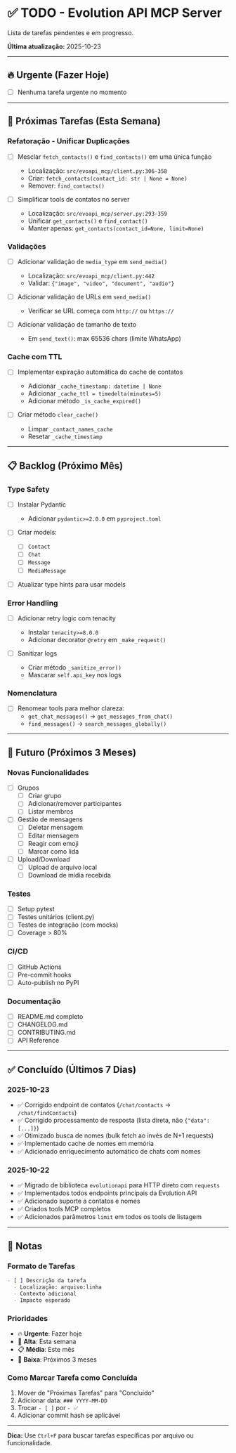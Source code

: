 # ✅ TODO - Evolution API MCP Server

Lista de tarefas pendentes e em progresso.

**Última atualização:** 2025-10-23

---

## 🔥 Urgente (Fazer Hoje)

- [ ] Nenhuma tarefa urgente no momento

---

## 🎯 Próximas Tarefas (Esta Semana)

### Refatoração - Unificar Duplicações

- [ ] Mesclar `fetch_contacts()` e `find_contacts()` em uma única função
  - Localização: `src/evoapi_mcp/client.py:306-358`
  - Criar: `fetch_contacts(contact_id: str | None = None)`
  - Remover: `find_contacts()`

- [ ] Simplificar tools de contatos no server
  - Localização: `src/evoapi_mcp/server.py:293-359`
  - Unificar `get_contacts()` e `find_contact()`
  - Manter apenas: `get_contacts(contact_id=None, limit=None)`

### Validações

- [ ] Adicionar validação de `media_type` em `send_media()`
  - Localização: `src/evoapi_mcp/client.py:442`
  - Validar: `{"image", "video", "document", "audio"}`

- [ ] Adicionar validação de URLs em `send_media()`
  - Verificar se URL começa com `http://` ou `https://`

- [ ] Adicionar validação de tamanho de texto
  - Em `send_text()`: max 65536 chars (limite WhatsApp)

### Cache com TTL

- [ ] Implementar expiração automática do cache de contatos
  - Adicionar `_cache_timestamp: datetime | None`
  - Adicionar `_cache_ttl = timedelta(minutes=5)`
  - Adicionar método `_is_cache_expired()`

- [ ] Criar método `clear_cache()`
  - Limpar `_contact_names_cache`
  - Resetar `_cache_timestamp`

---

## 📋 Backlog (Próximo Mês)

### Type Safety

- [ ] Instalar Pydantic
  - Adicionar `pydantic>=2.0.0` em `pyproject.toml`

- [ ] Criar models:
  - [ ] `Contact`
  - [ ] `Chat`
  - [ ] `Message`
  - [ ] `MediaMessage`

- [ ] Atualizar type hints para usar models

### Error Handling

- [ ] Adicionar retry logic com tenacity
  - Instalar `tenacity>=8.0.0`
  - Adicionar decorator `@retry` em `_make_request()`

- [ ] Sanitizar logs
  - Criar método `_sanitize_error()`
  - Mascarar `self.api_key` nos logs

### Nomenclatura

- [ ] Renomear tools para melhor clareza:
  - `get_chat_messages()` → `get_messages_from_chat()`
  - `find_messages()` → `search_messages_globally()`

---

## 🚀 Futuro (Próximos 3 Meses)

### Novas Funcionalidades

- [ ] Grupos
  - [ ] Criar grupo
  - [ ] Adicionar/remover participantes
  - [ ] Listar membros

- [ ] Gestão de mensagens
  - [ ] Deletar mensagem
  - [ ] Editar mensagem
  - [ ] Reagir com emoji
  - [ ] Marcar como lida

- [ ] Upload/Download
  - [ ] Upload de arquivo local
  - [ ] Download de mídia recebida

### Testes

- [ ] Setup pytest
- [ ] Testes unitários (client.py)
- [ ] Testes de integração (com mocks)
- [ ] Coverage > 80%

### CI/CD

- [ ] GitHub Actions
- [ ] Pre-commit hooks
- [ ] Auto-publish no PyPI

### Documentação

- [ ] README.md completo
- [ ] CHANGELOG.md
- [ ] CONTRIBUTING.md
- [ ] API Reference

---

## ✅ Concluído (Últimos 7 Dias)

### 2025-10-23

- ✅ Corrigido endpoint de contatos (`/chat/contacts` → `/chat/findContacts`)
- ✅ Corrigido processamento de resposta (lista direta, não `{"data": [...]}`)
- ✅ Otimizado busca de nomes (bulk fetch ao invés de N+1 requests)
- ✅ Implementado cache de nomes em memória
- ✅ Adicionado enriquecimento automático de chats com nomes

### 2025-10-22

- ✅ Migrado de biblioteca `evolutionapi` para HTTP direto com `requests`
- ✅ Implementados todos endpoints principais da Evolution API
- ✅ Adicionado suporte a contatos e nomes
- ✅ Criados tools MCP completos
- ✅ Adicionados parâmetros `limit` em todos os tools de listagem

---

## 📝 Notas

### Formato de Tarefas

```markdown
- [ ] Descrição da tarefa
  - Localização: arquivo:linha
  - Contexto adicional
  - Impacto esperado
```

### Prioridades

- 🔥 **Urgente**: Fazer hoje
- 🎯 **Alta**: Esta semana
- 📋 **Média**: Este mês
- 🚀 **Baixa**: Próximos 3 meses

### Como Marcar Tarefa como Concluída

1. Mover de "Próximas Tarefas" para "Concluído"
2. Adicionar data: `### YYYY-MM-DD`
3. Trocar `- [ ]` por `- ✅`
4. Adicionar commit hash se aplicável

---

**Dica:** Use `Ctrl+F` para buscar tarefas específicas por arquivo ou funcionalidade.
